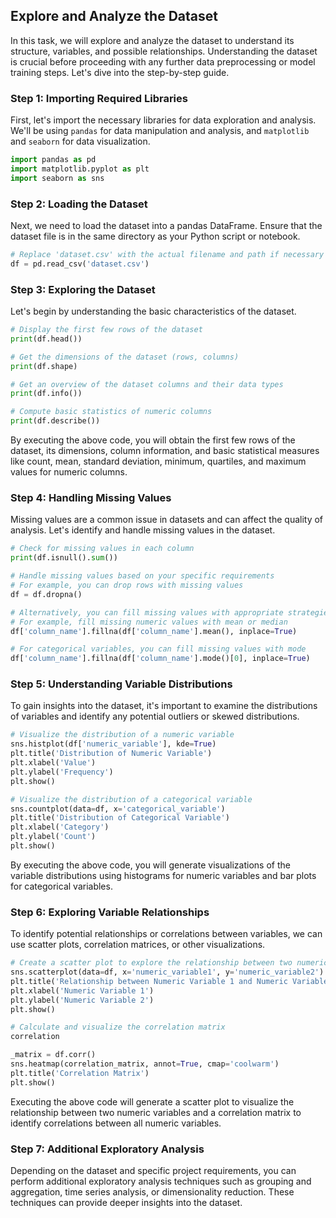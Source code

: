 ## Explore and Analyze the Dataset

In this task, we will explore and analyze the dataset to understand its structure, variables, and possible relationships. Understanding the dataset is crucial before proceeding with any further data preprocessing or model training steps. Let's dive into the step-by-step guide.

### Step 1: Importing Required Libraries
First, let's import the necessary libraries for data exploration and analysis. We'll be using `pandas` for data manipulation and analysis, and `matplotlib` and `seaborn` for data visualization.

```python
import pandas as pd
import matplotlib.pyplot as plt
import seaborn as sns
```

### Step 2: Loading the Dataset
Next, we need to load the dataset into a pandas DataFrame. Ensure that the dataset file is in the same directory as your Python script or notebook.

```python
# Replace 'dataset.csv' with the actual filename and path if necessary
df = pd.read_csv('dataset.csv')
```

### Step 3: Exploring the Dataset
Let's begin by understanding the basic characteristics of the dataset.

```python
# Display the first few rows of the dataset
print(df.head())

# Get the dimensions of the dataset (rows, columns)
print(df.shape)

# Get an overview of the dataset columns and their data types
print(df.info())

# Compute basic statistics of numeric columns
print(df.describe())
```

By executing the above code, you will obtain the first few rows of the dataset, its dimensions, column information, and basic statistical measures like count, mean, standard deviation, minimum, quartiles, and maximum values for numeric columns.

### Step 4: Handling Missing Values
Missing values are a common issue in datasets and can affect the quality of analysis. Let's identify and handle missing values in the dataset.

```python
# Check for missing values in each column
print(df.isnull().sum())

# Handle missing values based on your specific requirements
# For example, you can drop rows with missing values
df = df.dropna()

# Alternatively, you can fill missing values with appropriate strategies
# For example, fill missing numeric values with mean or median
df['column_name'].fillna(df['column_name'].mean(), inplace=True)

# For categorical variables, you can fill missing values with mode
df['column_name'].fillna(df['column_name'].mode()[0], inplace=True)
```

### Step 5: Understanding Variable Distributions
To gain insights into the dataset, it's important to examine the distributions of variables and identify any potential outliers or skewed distributions.

```python
# Visualize the distribution of a numeric variable
sns.histplot(df['numeric_variable'], kde=True)
plt.title('Distribution of Numeric Variable')
plt.xlabel('Value')
plt.ylabel('Frequency')
plt.show()

# Visualize the distribution of a categorical variable
sns.countplot(data=df, x='categorical_variable')
plt.title('Distribution of Categorical Variable')
plt.xlabel('Category')
plt.ylabel('Count')
plt.show()
```

By executing the above code, you will generate visualizations of the variable distributions using histograms for numeric variables and bar plots for categorical variables.

### Step 6: Exploring Variable Relationships
To identify potential relationships or correlations between variables, we can use scatter plots, correlation matrices, or other visualizations.

```python
# Create a scatter plot to explore the relationship between two numeric variables
sns.scatterplot(data=df, x='numeric_variable1', y='numeric_variable2')
plt.title('Relationship between Numeric Variable 1 and Numeric Variable 2')
plt.xlabel('Numeric Variable 1')
plt.ylabel('Numeric Variable 2')
plt.show()

# Calculate and visualize the correlation matrix
correlation

_matrix = df.corr()
sns.heatmap(correlation_matrix, annot=True, cmap='coolwarm')
plt.title('Correlation Matrix')
plt.show()
```

Executing the above code will generate a scatter plot to visualize the relationship between two numeric variables and a correlation matrix to identify correlations between all numeric variables.

### Step 7: Additional Exploratory Analysis
Depending on the dataset and specific project requirements, you can perform additional exploratory analysis techniques such as grouping and aggregation, time series analysis, or dimensionality reduction. These techniques can provide deeper insights into the dataset.

